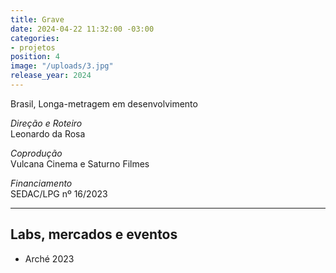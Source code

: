 ```yaml
---
title: Grave
date: 2024-04-22 11:32:00 -03:00
categories:
- projetos
position: 4
image: "/uploads/3.jpg"
release_year: 2024
---
```


Brasil, Longa-metragem em desenvolvimento

_Direção e Roteiro_  
Leonardo da Rosa

_Coprodução_  
Vulcana Cinema e Saturno Filmes

_Financiamento_  
SEDAC/LPG nº 16/2023

---

## Labs, mercados e eventos

- Arché 2023